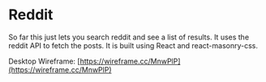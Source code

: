 # Reddit

So far this just lets you search reddit and see a list of results. It uses the reddit API to fetch the posts. It is built using React and react-masonry-css.

Desktop Wireframe: [https://wireframe.cc/MnwPlP](https://wireframe.cc/MnwPlP)